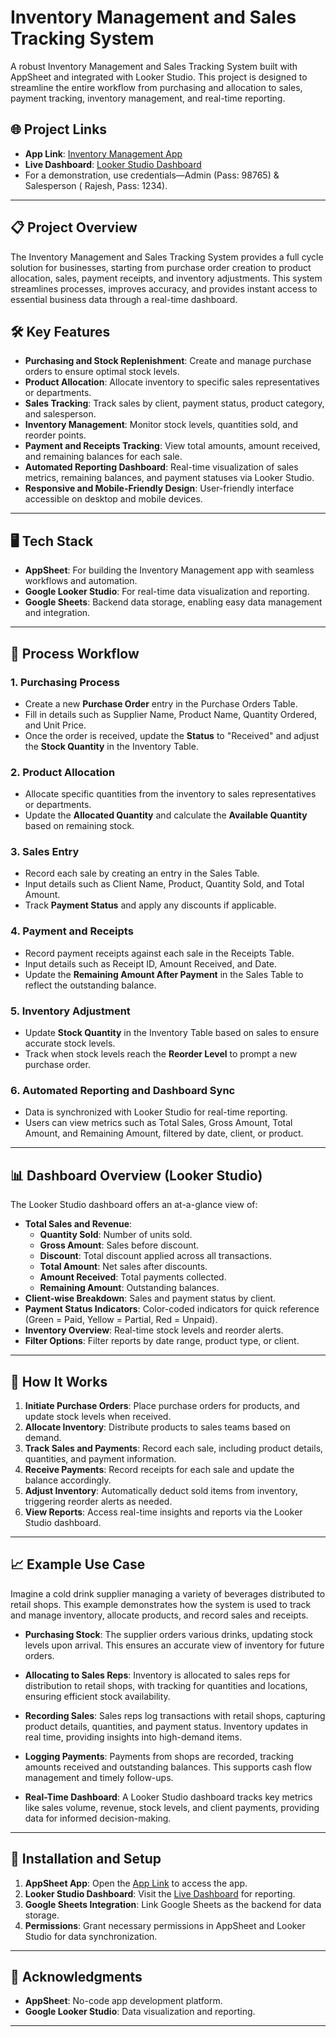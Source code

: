# Inventory Management and Sales Tracking System

A robust Inventory Management and Sales Tracking System built with AppSheet and integrated with Looker Studio. This project is designed to streamline the entire workflow from purchasing and allocation to sales, payment tracking, inventory management, and real-time reporting.

## 🌐 Project Links

- **App Link**: [Inventory Management App](https://www.appsheet.com/start/f3c86a4a-12ef-465b-925b-5f0d43aac116)
- **Live Dashboard**: [Looker Studio Dashboard](https://lookerstudio.google.com/s/irlW9vYwtG4)
- For a demonstration, use credentials—Admin (Pass: 98765) & Salesperson ( Rajesh, Pass: 1234).


---

## 📋 Project Overview

The Inventory Management and Sales Tracking System provides a full cycle solution for businesses, starting from purchase order creation to product allocation, sales, payment receipts, and inventory adjustments. This system streamlines processes, improves accuracy, and provides instant access to essential business data through a real-time dashboard.

## 🛠️ Key Features

- **Purchasing and Stock Replenishment**: Create and manage purchase orders to ensure optimal stock levels.
- **Product Allocation**: Allocate inventory to specific sales representatives or departments.
- **Sales Tracking**: Track sales by client, payment status, product category, and salesperson.
- **Inventory Management**: Monitor stock levels, quantities sold, and reorder points.
- **Payment and Receipts Tracking**: View total amounts, amount received, and remaining balances for each sale.
- **Automated Reporting Dashboard**: Real-time visualization of sales metrics, remaining balances, and payment statuses via Looker Studio.
- **Responsive and Mobile-Friendly Design**: User-friendly interface accessible on desktop and mobile devices.

---

## 🖥️ Tech Stack

- **AppSheet**: For building the Inventory Management app with seamless workflows and automation.
- **Google Looker Studio**: For real-time data visualization and reporting.
- **Google Sheets**: Backend data storage, enabling easy data management and integration.

---

## 🔄 Process Workflow

### 1. **Purchasing Process**
   - Create a new **Purchase Order** entry in the Purchase Orders Table.
   - Fill in details such as Supplier Name, Product Name, Quantity Ordered, and Unit Price.
   - Once the order is received, update the **Status** to "Received" and adjust the **Stock Quantity** in the Inventory Table.

### 2. **Product Allocation**
   - Allocate specific quantities from the inventory to sales representatives or departments.
   - Update the **Allocated Quantity** and calculate the **Available Quantity** based on remaining stock.

### 3. **Sales Entry**
   - Record each sale by creating an entry in the Sales Table.
   - Input details such as Client Name, Product, Quantity Sold, and Total Amount.
   - Track **Payment Status** and apply any discounts if applicable.

### 4. **Payment and Receipts**
   - Record payment receipts against each sale in the Receipts Table.
   - Input details such as Receipt ID, Amount Received, and Date.
   - Update the **Remaining Amount After Payment** in the Sales Table to reflect the outstanding balance.
   
### 5. **Inventory Adjustment**
   - Update **Stock Quantity** in the Inventory Table based on sales to ensure accurate stock levels.
   - Track when stock levels reach the **Reorder Level** to prompt a new purchase order.

### 6. **Automated Reporting and Dashboard Sync**
   - Data is synchronized with Looker Studio for real-time reporting.
   - Users can view metrics such as Total Sales, Gross Amount, Total Amount, and Remaining Amount, filtered by date, client, or product.

---

## 📊 Dashboard Overview (Looker Studio)

The Looker Studio dashboard offers an at-a-glance view of:

- **Total Sales and Revenue**:
    - **Quantity Sold**: Number of units sold.
    - **Gross Amount**: Sales before discount.
    - **Discount**: Total discount applied across all transactions.
    - **Total Amount**: Net sales after discounts.
    - **Amount Received**: Total payments collected.
    - **Remaining Amount**: Outstanding balances.
- **Client-wise Breakdown**: Sales and payment status by client.
- **Payment Status Indicators**: Color-coded indicators for quick reference (Green = Paid, Yellow = Partial, Red = Unpaid).
- **Inventory Overview**: Real-time stock levels and reorder alerts.
- **Filter Options**: Filter reports by date range, product type, or client.

---

## 🧩 How It Works

1. **Initiate Purchase Orders**: Place purchase orders for products, and update stock levels when received.
2. **Allocate Inventory**: Distribute products to sales teams based on demand.
3. **Track Sales and Payments**: Record each sale, including product details, quantities, and payment information.
4. **Receive Payments**: Record receipts for each sale and update the balance accordingly.
5. **Adjust Inventory**: Automatically deduct sold items from inventory, triggering reorder alerts as needed.
6. **View Reports**: Access real-time insights and reports via the Looker Studio dashboard.

---

## 📈 Example Use Case

Imagine a cold drink supplier managing a variety of beverages distributed to retail shops. This example demonstrates how the system is used to track and manage inventory, allocate products, and record sales and receipts.

- **Purchasing Stock**: The supplier orders various drinks, updating stock levels upon arrival. This ensures an accurate view of inventory for future orders.

- **Allocating to Sales Reps**: Inventory is allocated to sales reps for distribution to retail shops, with tracking for quantities and locations, ensuring efficient stock availability.

- **Recording Sales**: Sales reps log transactions with retail shops, capturing product details, quantities, and payment status. Inventory updates in real time, providing insights into high-demand items.

- **Logging Payments**: Payments from shops are recorded, tracking amounts received and outstanding balances. This supports cash flow management and timely follow-ups.

- **Real-Time Dashboard**: A Looker Studio dashboard tracks key metrics like sales volume, revenue, stock levels, and client payments, providing data for informed decision-making.

---

## 📝 Installation and Setup

1. **AppSheet App**: Open the [App Link](https://www.appsheet.com/start/f3c86a4a-12ef-465b-925b-5f0d43aac116) to access the app.
2. **Looker Studio Dashboard**: Visit the [Live Dashboard](https://lookerstudio.google.com/s/irlW9vYwtG4) for reporting.
3. **Google Sheets Integration**: Link Google Sheets as the backend for data storage.
4. **Permissions**: Grant necessary permissions in AppSheet and Looker Studio for data synchronization.

---

## 🙌 Acknowledgments

- **AppSheet**: No-code app development platform.
- **Google Looker Studio**: Data visualization and reporting.

---


